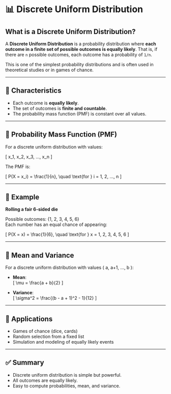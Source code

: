 # 📊 Discrete Uniform Distribution

## What is a Discrete Uniform Distribution?

A **Discrete Uniform Distribution** is a probability distribution where **each outcome in a finite set of possible outcomes is equally likely**. That is, if there are `n` possible outcomes, each outcome has a probability of `1/n`.

This is one of the simplest probability distributions and is often used in theoretical studies or in games of chance.

---

## 🎯 Characteristics

- Each outcome is **equally likely**.
- The set of outcomes is **finite and countable**.
- The probability mass function (PMF) is constant over all values.

---

## 📘 Probability Mass Function (PMF)

For a discrete uniform distribution with values:

\[
x_1, x_2, x_3, ..., x_n
\]

The PMF is:

\[
P(X = x_i) = \frac{1}{n}, \quad \text{for } i = 1, 2, ..., n
\]

---

## 🧮 Example

**Rolling a fair 6-sided die**

Possible outcomes: {1, 2, 3, 4, 5, 6}  
Each number has an equal chance of appearing:

\[
P(X = x) = \frac{1}{6}, \quad \text{for } x = 1, 2, 3, 4, 5, 6
\]

---

## 📏 Mean and Variance

For a discrete uniform distribution with values \( a, a+1, ..., b \):

- **Mean**:  
  \[
  \mu = \frac{a + b}{2}
  \]

- **Variance**:  
  \[
  \sigma^2 = \frac{(b - a + 1)^2 - 1}{12}
  \]

---

## 🧠 Applications

- Games of chance (dice, cards)
- Random selection from a fixed list
- Simulation and modeling of equally likely events

---

## ✅ Summary

- Discrete uniform distribution is simple but powerful.
- All outcomes are equally likely.
- Easy to compute probabilities, mean, and variance.

